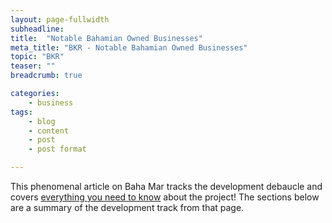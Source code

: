 ```yaml
---
layout: page-fullwidth
subheadline:
title:  "Notable Bahamian Owned Businesses"
meta_title: "BKR - Notable Bahamian Owned Businesses"
topic: "BKR"
teaser: ""
breadcrumb: true

categories:
    - business
tags:
    - blog
    - content
    - post
    - post format

---
```


This phenomenal article on Baha Mar tracks the development debaucle and covers [everything you need to know][1] about the project! The sections below are a summary of the development track from that page.

[1]: http://www.hotelnewsnow.com/Articles/27571/Tracking-Baha-Mars-development-trek